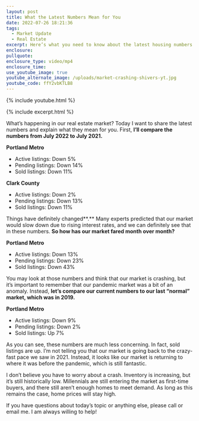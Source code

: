 ```yaml
---
layout: post
title: What the Latest Numbers Mean for You
date: 2022-07-26 18:21:36
tags:
  - Market Update
  - Real Estate
excerpt: Here’s what you need to know about the latest housing numbers.
enclosure:
pullquote:
enclosure_type: video/mp4
enclosure_time:
use_youtube_image: true
youtube_alternate_image: /uploads/market-crashing-shivers-yt.jpg
youtube_code: ffY2vbKTLB8
---
```

{% include youtube.html %}

{% include excerpt.html %}

What’s happening in our real estate market? Today I want to share the latest numbers and explain what they mean for you. First, **I’ll compare the numbers from July 2022 to July 2021.**&nbsp;

**Portland Metro**

* Active listings: Down 5%
* Pending listings: Down 14%
* Sold listings: Down 11%

**Clark County**

* Active listings: Down 2%
* Pending listings: Down 13%
* Sold listings: Down 11%

Things have definitely changed**.** Many experts predicted that our market would slow down due to rising interest rates, and we can definitely see that in these numbers. **So how has our market fared month over month?**

**Portland Metro**

* Active listings: Down 13%
* Pending listings: Down 23%
* Sold listings: Down 43%

You may look at those numbers and think that our market is crashing, but it’s important to remember that our pandemic market was a bit of an anomaly. Instead, **let’s compare our current numbers to our last “normal” market, which was in 2019.**

**Portland Metro**

* Active listings: Down 9%
* Pending listings: Down 2%
* Sold listings: Up 7%

As you can see, these numbers are much less concerning. In fact, sold listings are up. I’m not telling you that our market is going back to the crazy-fast pace we saw in 2021. Instead, it looks like our market is returning to where it was before the pandemic, which is still fantastic.&nbsp;

I don’t believe you have to worry about a crash. Inventory is increasing, but it’s still historically low. Millennials are still entering the market as first-time buyers, and there still aren’t enough homes to meet demand. As long as this remains the case, home prices will stay high.&nbsp;

If you have questions about today’s topic or anything else, please call or email me. I am always willing to help\!&nbsp;
